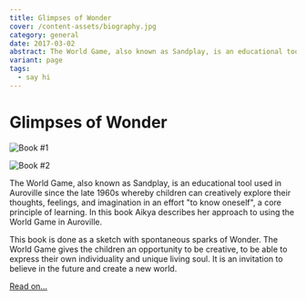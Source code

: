 ```yaml
---
title: Glimpses of Wonder
cover: /content-assets/biography.jpg
category: general
date: 2017-03-02
abstract: The World Game, also known as Sandplay, is an educational tool used in Auroville since the late 1960s whereby children can creatively explore their thoughts, feelings, and imagination in an effort "to know oneself", a core principle of learning. In this book Aikya describes her approach to using the World Game in Auroville. 
variant: page
tags:
  - say hi
---
```


# Glimpses of Wonder

![Book #1](/content-assets/book/book1_580X600.jpg)

![Book #2](/content-assets/book/book2_200X300.jpg)

The World Game, also known as Sandplay, is an educational tool used in Auroville since the late 1960s whereby children can creatively explore their thoughts, feelings, and imagination in an effort "to know oneself", a core principle of learning. In this book Aikya describes her approach to using the World Game in Auroville.

This book is done as a sketch with spontaneous sparks of Wonder. The World Game gives the children an opportunity to be creative, to be able to express their own individuality and unique living soul. It is an invitation to believe in the future and create a new world.

[Read on…](https://www.auroville.com/creative-expression-3638.html)
